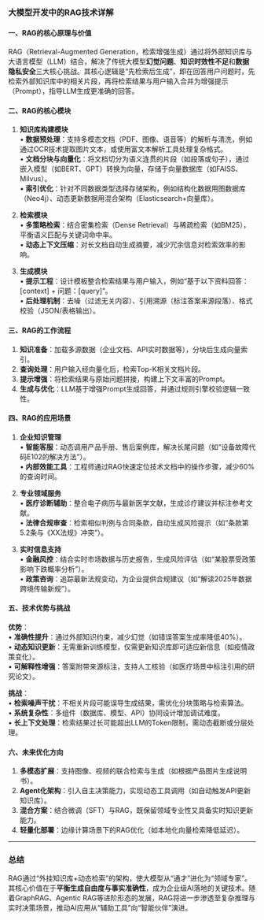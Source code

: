 ### 大模型开发中的RAG技术详解

#### 一、**RAG的核心原理与价值**
RAG（Retrieval-Augmented Generation，检索增强生成）通过将外部知识库与大语言模型（LLM）结合，解决了传统大模型**幻觉问题**、**知识时效性不足**和**数据隐私安全**三大核心挑战。其核心逻辑是“先检索后生成”，即在回答用户问题时，先检索外部知识库中的相关片段，再将检索结果与用户输入合并为增强提示（Prompt），指导LLM生成更准确的回答。

#### 二、**RAG的核心模块**
1. **知识库构建模块**  
   • **数据预处理**：支持多模态文档（PDF、图像、语音等）的解析与清洗，例如通过OCR技术提取图片文本，或使用富文本解析工具处理复杂格式。  
   • **文档分块与向量化**：将文档切分为语义连贯的片段（如段落或句子），通过嵌入模型（如BERT、GPT）转换为向量，存储于向量数据库（如FAISS、Milvus）。  
   • **索引优化**：针对不同数据类型选择存储架构，例如结构化数据用图数据库（Neo4j）、动态更新数据用混合架构（Elasticsearch+向量库）。

2. **检索模块**  
   • **多策略检索**：结合密集检索（Dense Retrieval）与稀疏检索（如BM25），平衡语义匹配与关键词命中率。  
   • **动态上下文压缩**：对长文档自动生成摘要，减少冗余信息对检索效率的影响。

3. **生成模块**  
   • **提示工程**：设计模板整合检索结果与用户输入，例如“基于以下资料回答：[context] + 问题：[query]”。  
   • **后处理机制**：去噪（过滤无关内容）、引用溯源（标注答案来源段落）、格式校验（JSON/表格输出）。

#### 三、**RAG的工作流程**
1. **知识准备**：加载多源数据（企业文档、API实时数据等），分块后生成向量索引。  
2. **查询处理**：用户输入经向量化后，检索Top-K相关文档片段。  
3. **提示增强**：将检索结果与原始问题拼接，构建上下文丰富的Prompt。  
4. **生成与优化**：LLM基于增强Prompt生成回答，并通过规则引擎校验逻辑一致性。

#### 四、**RAG的应用场景**
1. **企业知识管理**  
   • **智能客服**：动态调用产品手册、售后案例库，解决长尾问题（如“设备故障代码E102的解决方法”）。  
   • **内部效能工具**：工程师通过RAG快速定位技术文档中的操作步骤，减少60%的查询时间。

2. **专业领域服务**  
   • **医疗诊断辅助**：整合电子病历与最新医学文献，生成诊疗建议并标注参考文献。  
   • **法律合规审查**：检索相似判例与合同条款，自动生成风险提示（如“条款第5.2条与《XX法规》冲突”）。

3. **实时信息支持**  
   • **金融风控**：结合实时市场数据与历史报告，生成风险评估（如“某股票受政策影响下跌概率分析”）。  
   • **政策咨询**：追踪最新法规变动，为企业提供合规建议（如“解读2025年数据跨境传输新规”）。

#### 五、**技术优势与挑战**
**优势**：  
• **准确性提升**：通过外部知识约束，减少幻觉（如错误答案生成率降低40%）。  
• **动态知识更新**：无需重新训练模型，仅需更新知识库即可适应新信息（如疫情政策变化）。  
• **可解释性增强**：答案附带来源标注，支持人工核验（如医疗场景中标注引用的研究论文）。  

**挑战**：  
• **检索噪声干扰**：不相关片段可能误导生成结果，需优化分块策略与检索算法。  
• **系统复杂性**：多组件（数据库、模型、API）协同设计增加调试难度。  
• **长上下文处理**：检索结果过长可能超出LLM的Token限制，需动态截断或分层处理。

#### 六、**未来优化方向**
1. **多模态扩展**：支持图像、视频的联合检索与生成（如根据产品图片生成说明书）。  
2. **Agent化架构**：引入自主决策能力，实现动态工具调用（如自动触发API更新知识库）。  
3. **混合方案**：结合微调（SFT）与RAG，既保留领域专业性又具备实时知识更新能力。  
4. **轻量化部署**：边缘计算场景下的RAG优化（如本地化向量检索降低延迟）。

---

### 总结
RAG通过“外挂知识库+动态检索”的架构，使大模型从“通才”进化为“领域专家”。其核心价值在于**平衡生成自由度与事实准确性**，成为企业级AI落地的关键技术。随着GraphRAG、Agentic RAG等进阶形态的发展，RAG将进一步渗透至复杂推理与实时决策场景，推动AI应用从“辅助工具”向“智能伙伴”演进。